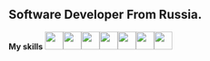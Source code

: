 ## Software Developer From Russia.

**My skills**
<img src="https://cdn.jsdelivr.net/gh/devicons/devicon@latest/icons/java/java-original.svg" width="32" height="32"/><img height="32" width="32" src="https://cdn.simpleicons.org/spring"/><img src="https://cdn.jsdelivr.net/gh/devicons/devicon@latest/icons/postgresql/postgresql-plain.svg" height="32" width="32"/><img height="32" width="32" src="https://cdn.simpleicons.org/mysql"/><img height="32" width="32" src="https://cdn.jsdelivr.net/gh/devicons/devicon@latest/icons/rabbitmq/rabbitmq-original.svg"/><img height="32" width="32" src="https://cdn.simpleicons.org/apachekafka/white"/><img height="32" width="32" src="https://cdn.simpleicons.org/junit5"/>

<!-- **My Wakatime statistics** -->

